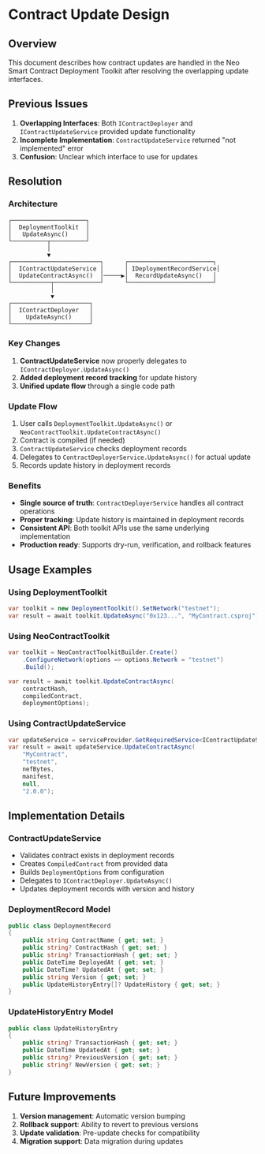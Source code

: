 # Contract Update Design

## Overview

This document describes how contract updates are handled in the Neo Smart Contract Deployment Toolkit after resolving the overlapping update interfaces.

## Previous Issues

1. **Overlapping Interfaces**: Both `IContractDeployer` and `IContractUpdateService` provided update functionality
2. **Incomplete Implementation**: `ContractUpdateService` returned "not implemented" error
3. **Confusion**: Unclear which interface to use for updates

## Resolution

### Architecture

```
┌─────────────────────┐
│  DeploymentToolkit  │
│   UpdateAsync()     │
└──────────┬──────────┘
           │
           ▼
┌─────────────────────────┐      ┌────────────────────────┐
│  IContractUpdateService │      │ IDeploymentRecordService│
│  UpdateContractAsync()  │─────▶│  RecordUpdateAsync()   │
└───────────┬─────────────┘      └────────────────────────┘
            │
            ▼
┌──────────────────────┐
│  IContractDeployer   │
│    UpdateAsync()     │
└──────────────────────┘
```

### Key Changes

1. **ContractUpdateService** now properly delegates to `IContractDeployer.UpdateAsync()`
2. **Added deployment record tracking** for update history
3. **Unified update flow** through a single code path

### Update Flow

1. User calls `DeploymentToolkit.UpdateAsync()` or `NeoContractToolkit.UpdateContractAsync()`
2. Contract is compiled (if needed)
3. `ContractUpdateService` checks deployment records
4. Delegates to `ContractDeployerService.UpdateAsync()` for actual update
5. Records update history in deployment records

### Benefits

- **Single source of truth**: `ContractDeployerService` handles all contract operations
- **Proper tracking**: Update history is maintained in deployment records
- **Consistent API**: Both toolkit APIs use the same underlying implementation
- **Production ready**: Supports dry-run, verification, and rollback features

## Usage Examples

### Using DeploymentToolkit

```csharp
var toolkit = new DeploymentToolkit().SetNetwork("testnet");
var result = await toolkit.UpdateAsync("0x123...", "MyContract.csproj");
```

### Using NeoContractToolkit

```csharp
var toolkit = NeoContractToolkitBuilder.Create()
    .ConfigureNetwork(options => options.Network = "testnet")
    .Build();

var result = await toolkit.UpdateContractAsync(
    contractHash,
    compiledContract,
    deploymentOptions);
```

### Using ContractUpdateService

```csharp
var updateService = serviceProvider.GetRequiredService<IContractUpdateService>();
var result = await updateService.UpdateContractAsync(
    "MyContract",
    "testnet",
    nefBytes,
    manifest,
    null,
    "2.0.0");
```

## Implementation Details

### ContractUpdateService

- Validates contract exists in deployment records
- Creates `CompiledContract` from provided data
- Builds `DeploymentOptions` from configuration
- Delegates to `IContractDeployer.UpdateAsync()`
- Updates deployment records with version and history

### DeploymentRecord Model

```csharp
public class DeploymentRecord
{
    public string ContractName { get; set; }
    public string? ContractHash { get; set; }
    public string? TransactionHash { get; set; }
    public DateTime DeployedAt { get; set; }
    public DateTime? UpdatedAt { get; set; }
    public string Version { get; set; }
    public UpdateHistoryEntry[]? UpdateHistory { get; set; }
}
```

### UpdateHistoryEntry Model

```csharp
public class UpdateHistoryEntry
{
    public string? TransactionHash { get; set; }
    public DateTime UpdatedAt { get; set; }
    public string? PreviousVersion { get; set; }
    public string? NewVersion { get; set; }
}
```

## Future Improvements

1. **Version management**: Automatic version bumping
2. **Rollback support**: Ability to revert to previous versions
3. **Update validation**: Pre-update checks for compatibility
4. **Migration support**: Data migration during updates